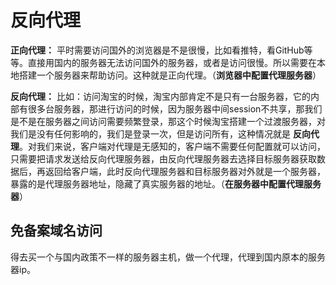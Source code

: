 # 反向代理

**正向代理：** 平时需要访问国外的浏览器是不是很慢，比如看推特，看GitHub等等。直接用国内的服务器无法访问国外的服务器，或者是访问很慢。所以需要在本地搭建一个服务器来帮助访问。这种就是正向代理。（**浏览器中配置代理服务器**）

**反向代理：** 比如：访问淘宝的时候，淘宝内部肯定不是只有一台服务器，它的内部有很多台服务器，那进行访问的时候，因为服务器中间session不共享，那我们是不是在服务器之间访问需要频繁登录，那这个时候淘宝搭建一个过渡服务器，对我们是没有任何影响的，我们是登录一次，但是访问所有，这种情况就是 **反向代理**。对我们来说，客户端对代理是无感知的，客户端不需要任何配置就可以访问，只需要把请求发送给反向代理服务器，由反向代理服务器去选择目标服务器获取数据后，再返回给客户端，此时反向代理服务器和目标服务器对外就是一个服务器，暴露的是代理服务器地址，隐藏了真实服务器的地址。（**在服务器中配置代理服务器**）

## 免备案域名访问

得去买一个与国内政策不一样的服务器主机，做一个代理，代理到国内原本的服务器ip。